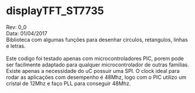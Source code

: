 # displayTFT_ST7735

Rev: 0_0<br>
Data: 01/04/2017<br>
Biblioteca com algumas funções para desenhar circulos, retangulos, linhas e letras.<br>
<br>
Este codigo foi testado apenas com microcontroladores PIC, porem pode ser facilmente adaptado para qualquer microcontrolador de outras familias. Existe apenas a necessidade do uC possuir uma SPI. O clock ideal para rodar as aplicações com desempenho é 48Mhz, logo com o PIC utilizo um cristal de 12Mhz e faço PLL para conseguir 48Mhz.
